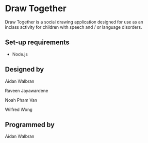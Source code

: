 # Draw Together
Draw Together is a social drawing application designed for use as an inclass activity for children with speech and / or language disorders.

## Set-up requirements
- Node.js

## Designed by
Aidan Walbran

Raveen Jayawardene

Noah Pham Van

Wilfred Wong

## Programmed by
Aidan Walbran
